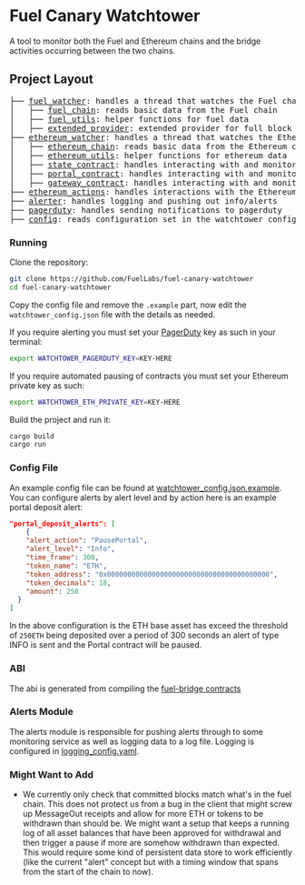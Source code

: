 # Fuel Canary Watchtower

A tool to monitor both the Fuel and Ethereum chains and the bridge activities occurring between the two chains.

## Project Layout
<pre>
├── <a href="./src/fuel_watcher.rs">fuel_watcher</a>: handles a thread that watches the Fuel chain
│   ├── <a href="./src/fuel_watcher/fuel_chain.rs">fuel_chain</a>: reads basic data from the Fuel chain
│   ├── <a href="./src/fuel_watcher/fuel_utils.rs">fuel_utils</a>: helper functions for fuel data
│   ├── <a href="./src/fuel_watcher/extended_provider.rs">extended_provider</a>: extended provider for full block querying using graphql
├── <a href="./src/ethereum_watcher.rs">ethereum_watcher</a>: handles a thread that watches the Ethereum chain
│   ├── <a href="./src/ethereum_watcher/ethereum_chain.rs">ethereum_chain</a>: reads basic data from the Ethereum chain
│   ├── <a href="./src/ethereum_watcher/ethereum_utils.rs">ethereum_utils</a>: helper functions for ethereum data
│   ├── <a href="./src/ethereum_watcher/state_contract.rs">state_contract</a>: handles interacting with and monitoring events from the Fuel chain state contract
│   ├── <a href="./src/ethereum_watcher/portal_contract.rs">portal_contract</a>: handles interacting with and monitoring events from the Fuel message portal contract
│   ├── <a href="./src/ethereum_watcher/gateway_contract.rs">gateway_contract</a>: handles interacting with and monitoring events from the ERC-20 gateway contract
├── <a href="./src/ethereum_actions.rs">ethereum_actions</a>: handles interactions with the Ethereum chain (pausing contracts)
├── <a href="./src/alerter.rs">alerter</a>: handles logging and pushing out info/alerts
├── <a href="./src/pagerduty.rs">pagerduty</a>: handles sending notifications to pagerduty
├── <a href="./src/config.rs">config</a>: reads configuration set in the watchtower_config.json file
</pre>

### Running

Clone the repository:

```sh
git clone https://github.com/FuelLabs/fuel-canary-watchtower
cd fuel-canary-watchtower
```

Copy the config file and remove the `.example` part, now edit the `watchtower_config.json` file with the details as needed.

If you require alerting you must set your [PagerDuty](https://www.pagerduty.com/) key as such in your terminal:

```sh
export WATCHTOWER_PAGERDUTY_KEY=KEY-HERE
```

If you require automated pausing of contracts you must set your Ethereum private key as such:

```sh
export WATCHTOWER_ETH_PRIVATE_KEY=KEY-HERE
```

Build the project and run it:
```sh
cargo build
cargo run
```

### Config File

An example config file can be found at [watchtower_config.json.example](./watchtower_config.json.example). You can configure alerts by alert level and by action here is an example portal deposit alert:
```json
"portal_deposit_alerts": [
    {
    "alert_action": "PausePortal",
    "alert_level": "Info",
    "time_frame": 300,
    "token_name": "ETH",
    "token_address": "0x0000000000000000000000000000000000000000",
    "token_decimals": 18,
    "amount": 250
  }
]
```

In the above configuration is the ETH base asset has exceed the threshold of `250ETH` being deposited over a period of 300 seconds an alert of type INFO is sent and the Portal contract will be paused.

### ABI

The abi is generated from compiling the [fuel-bridge contracts](https://github.com/FuelLabs/fuel-bridge)

### Alerts Module
The alerts module is responsible for pushing alerts through to some monitoring service as well as logging data to a log file. Logging is configured in [logging_config.yaml](./logging_config.yaml).

### Might Want to Add
- We currently only check that committed blocks match what's in the fuel chain. This does not protect us from a bug in the client that might screw up MessageOut receipts and allow for more ETH or tokens to be withdrawn than should be. We might want a setup that keeps a running log of all asset balances that have been approved for withdrawal and then trigger a pause if more are somehow withdrawn than expected. This would require some kind of persistent data store to work efficiently (like the current "alert" concept but with a timing window that spans from the start of the chain to now).


